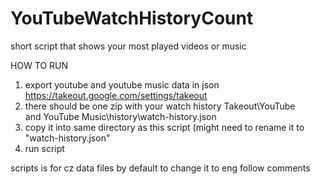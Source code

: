 # YouTubeWatchHistoryCount
short script that shows your most played videos or music

HOW TO RUN
1. export youtube and youtube music data in json https://takeout.google.com/settings/takeout
2. there should be one zip with your watch history Takeout\YouTube and YouTube Music\history\watch-history.json
3. copy it into same directory as this script (might need to rename it to "watch-history.json"
4. run script

scripts is for cz data files by default to change it to eng follow comments
